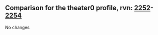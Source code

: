 ## Comparison for the theater0 profile, rvn: [2252](https://github.com/PRO100KatYT/FortniteProfileRevisions/tree/main/profiles/theater0/2252%20theater0.json)-[2254](https://github.com/PRO100KatYT/FortniteProfileRevisions/tree/main/profiles/theater0/2254%20theater0.json)

No changes
